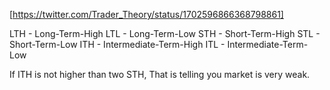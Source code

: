 [https://twitter.com/Trader_Theory/status/1702596866368798861]  

LTH - Long-Term-High
LTL - Long-Term-Low
STH - Short-Term-High
STL - Short-Term-Low
ITH - Intermediate-Term-High
ITL - Intermediate-Term-Low

If ITH is not higher than two STH, That is telling you market is very weak.